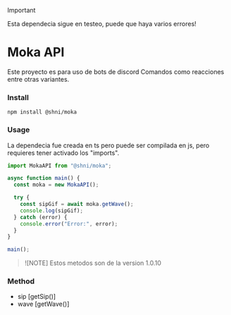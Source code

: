 > [!IMPORTANT]
> Esta dependecia sigue en testeo, puede que haya varios errores!

# Moka API

Este proyecto es para uso de bots de discord
Comandos como reacciones entre otras variantes.

### Install

```
npm install @shni/moka
```

### Usage

La dependecia fue creada en ts pero puede ser compilada en js, pero requieres tener activado los "imports".

```ts
import MokaAPI from "@shni/moka";

async function main() {
  const moka = new MokaAPI();

  try {
    const sipGif = await moka.getWave();
    console.log(sipGif);
  } catch (error) {
    console.error("Error:", error);
  }
}

main();
```

> ![NOTE]
> Estos metodos son de la version 1.0.10

### Method

- sip [getSip()]
- wave [getWave()]
